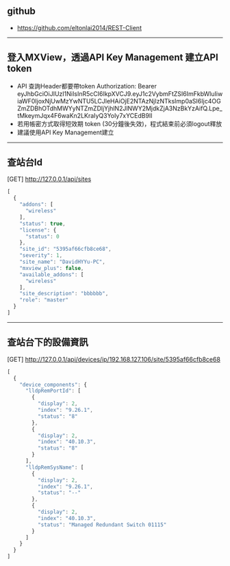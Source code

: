 ## github
* https://github.com/eltonlai2014/REST-Client
---
## 登入MXView，透過API Key Management 建立API token
* API 查詢Header都要帶token
Authorization: Bearer eyJhbGciOiJIUzI1NiIsInR5cCI6IkpXVCJ9.eyJ1c2VybmFtZSI6ImFkbWluIiwiaWF0IjoxNjUwMzYwNTU5LCJleHAiOjE2NTAzNjIzNTksImp0aSI6Ijc4OGZmZDBhOTdhMWYyNTZmZDljYjhlN2JlNWY2MjdkZjA3NzBkYzAifQ.Lpe_tMkeymJqx4F6waKn2LKraIyQ3YoIy7xYCEdB9II
* 若用帳密方式取得短效期 token (30分鐘後失效)，程式結束前必須logout釋放
* 建議使用API Key Management建立
---
## 查站台Id 
 [GET] http://127.0.0.1/api/sites
~~~js
[
  {
    "addons": [
      "wireless"
    ],
    "status": true,
    "license": {
      "status": 0
    },
    "site_id": "5395af66cfb8ce68",
    "severity": 1,
    "site_name": "DavidHYYu-PC",
    "mxview_plus": false,
    "available_addons": [
      "wireless"
    ],
    "site_description": "bbbbbb",
    "role": "master"
  }
]
~~~
---
## 查站台下的設備資訊
 [GET] http://127.0.0.1/api/devices/ip/192.168.127.106/site/5395af66cfb8ce68
~~~js
[
  {
    "device_components": {
      "lldpRemPortId": [
        {
          "display": 2,
          "index": "9.26.1",
          "status": "8"
        },
        {
          "display": 2,
          "index": "40.10.3",
          "status": "8"
        }
      ],
      "lldpRemSysName": [
        {
          "display": 2,
          "index": "9.26.1",
          "status": "--"
        },
        {
          "display": 2,
          "index": "40.10.3",
          "status": "Managed Redundant Switch 01115"
        }
      ]
    }
  }
]
~~~